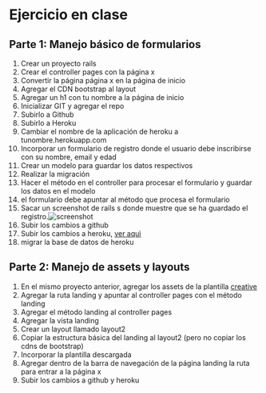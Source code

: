 # Ejercicio en clase
## Parte 1: Manejo básico de formularios
1. Crear un proyecto rails
2. Crear el controller pages con la página x
3. Convertir la página página x en la página de inicio
4. Agregar el CDN bootstrap al layout
5. Agregar un h1 con tu nombre a la página de inicio
6. Inicializar GIT y agregar el repo
7. Subirlo a Github
8. Subirlo a Heroku
9. Cambiar el nombre de la aplicación de heroku a tunombre.herokuapp.com
10. Incorporar un formulario de registro donde el usuario debe inscribirse con su nombre, email y edad
11. Crear un modelo para guardar los datos respectivos
12. Realizar la migración
13. Hacer el método en el controller para procesar el formulario y guardar los datos en el modelo
14. el formulario debe apuntar al método que procesa el formulario
15. Sacar un screenshot de rails s donde muestre que se ha guardado el registro.![screenshot](https://www.evernote.com/l/ACvkNgjxZCFAZ4ygrAjgeI-wdOnYHQ3TMxkB/image.png)
16. Subir los cambios a github
17. Subir los cambios a heroku, [ver aquì](https://almapase.herokuapp.com/pages/landing)
18. migrar la base de datos de heroku

## Parte 2: Manejo de assets y layouts
1. En el mismo proyecto anterior, agregar los assets de la plantilla [creative](http://startbootstrap.com/templateoverviews/creative/)
2. Agregar la ruta landing y apuntar al controller pages con el método landing
3. Agregar el método landing al controller pages
4. Agregar la vista landing
5. Crear un layout llamado layout2
6. Copiar la estructura básica del landing al layout2 (pero no copiar los cdns de bootstrap)
7. Incorporar la plantilla descargada
8. Agregar dentro de la barra de navegación de la página landing la ruta para entrar a la página x
9. Subir los cambios a github y heroku
